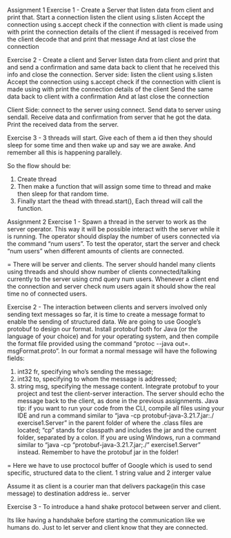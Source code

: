 Assignment 1 Exercise 1 - Create a Server that listen data from client and print that. Start a connection listen the client using s.listen
Accept the connection using s.accept
check if the connection with client is made using with
print the connection details of the client if messaged is received from the client decode that and print that message And at last close the connection

Exercise 2 - Create a client and Server listen data from client and print that and send a confirmation and same data back to client that he received this info and close the connection. Server side:
listen the client using s.listen
Accept the connection using s.accept
check if the connection with client is made using with
print the connection details of the client
Send the same data back to client with a confirmation
And at last close the connection

Client Side: connect to the server using connect. Send data to server using sendall. Receive data and confirmation from server that he got the data. Print the received data from the server.

Exercise 3 - 3 threads will start. Give each of them a id then they should sleep for some time and then wake up and say we are awake. And remember all this is happening parallely.

So the flow should be:
1) Create thread
2) Then make a function that will assign some time to thread and make then sleep for that random time.
3) Finally start the thead with thread.start(), Each thread will call the function.



Assignment 2 Exercise 1 - Spawn a thread in the server to work as the server operator. This way it will be possible interact with the server while
it is running. The operator should display the number of users connected via the command “num users”.
To test the operator, start the server and check “num users” when different amounts of clients are connected.

 = There will be server and clients. The server should handel many clients using threads and should show number of clients connected/talking currently to the server using cmd query num users. Whenever a client end the connection and server check num users again it should show the real time no of connected users.

 Exercise 2 - The interaction between clients and servers involved only sending text messages so far, it is time to create a message
format to enable the sending of structured data. We are going to use Google’s protobuf to design our format. Install
protobuf both for Java (or the language of your choice) and for your operating system, and then compile the format
file provided using the command “protoc --java out=. msgFormat.proto”. In our format a normal message will have
the following fields:
1. int32 fr, specifying who’s sending the message;
2. int32 to, specifying to whom the message is addressed;
3. string msg, specifying the message content.
Integrate protobuf to your project and test the client-server interaction. The server should echo the message back to
the client, as done in the previous assignments.
Java tip: if you want to run your code from the CLI, compile all files using your IDE and run a command similar
to “java -cp protobuf-java-3.21.7.jar:./ exercise1.Server” in the parent folder of where the .class files are located;
“cp” stands for classpath and includes the jar and the current folder, separated by a colon. If you are using Windows,
run a command similar to “java -cp “protobuf-java-3.21.7.jar;./” exercise1.Server” instead. Remember to have the
protobuf jar in the folder!

= Here we have to use proctocol buffer of Google which is used to send specific, structured data to the client.
1 string value and 2 interger value

Assume it as client is a courier man that delivers package(in this case message) to destination address ie.. server

Exercise 3 - To introduce a hand shake protocol between server and client.

Its like having a handshake before starting the communication like we humans do.
Just to let server and client know that they are connected.